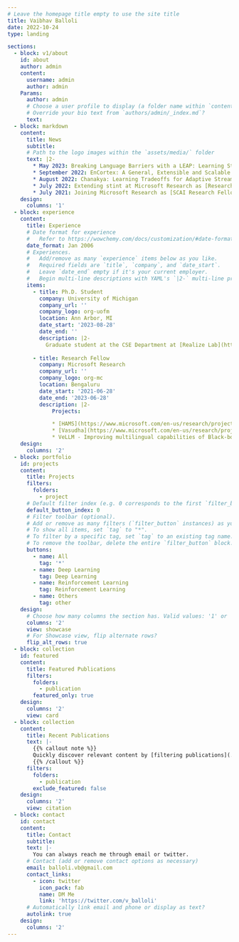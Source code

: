 ```yaml
---
# Leave the homepage title empty to use the site title
title: Vaibhav Balloli
date: 2022-10-24
type: landing

sections:
  - block: v1/about
    id: about
    author: admin
    content:
      username: admin
      author: admin
    Params:
      author: admin
      # Choose a user profile to display (a folder name within `content/authors/`)
      # Override your bio text from `authors/admin/_index.md`?
      text:
  - block: markdown
    content:
      title: News
      subtitle: 
      # Path to the logo images within the `assets/media/` folder
      text: |2-
        * May 2023: Breaking Language Barriers with a LEAP: Learning Strategies for Polyglot LLMs pre-print
        * September 2022: EnCortex: A General, Extensible and Scalable Framework for Decision Management in New-age Energy Systems under review.
        * August 2022: Chanakya: Learning Tradeoffs for Adaptive Streaming Perception under review
        * July 2022: Extending stint at Microsoft Research as [Research Fellow](https://www.microsoft.com/en-us/research/academic-program/research-fellows-program-at-microsoft-research-india/).
        * July 2021: Joining Microsoft Research as [SCAI Research Fellow](https://www.microsoft.com/en-us/research/collaboration/scai/).
    design:
      columns: '1'
  - block: experience
    content:
      title: Experience
      # Date format for experience
      #   Refer to https://wowchemy.com/docs/customization/#date-format
      date_format: Jan 2006
      # Experiences.
      #   Add/remove as many `experience` items below as you like.
      #   Required fields are `title`, `company`, and `date_start`.
      #   Leave `date_end` empty if it's your current employer.
      #   Begin multi-line descriptions with YAML's `|2-` multi-line prefix.
      items:
        - title: Ph.D. Student
          company: University of Michigan
          company_url: ''
          company_logo: org-uofm
          location: Ann Arbor, MI
          date_start: '2023-08-28'
          date_end: ''
          description: |2-
            Graduate student at the CSE Department at [Realize Lab](https://sites.google.com/view/realize-lab/home?authuser=0).
              
        - title: Research Fellow
          company: Microsoft Research
          company_url: ''
          company_logo: org-mc
          location: Bengaluru
          date_start: '2021-06-28'
          date_end: '2023-06-28'
          description: |2-
              Projects:

              * [HAMS](https://www.microsoft.com/en-us/research/project/hams/) - Automated License Testing (AI for Social Good)
              * [Vasudha](https://www.microsoft.com/en-us/research/project/vasudha/) - `EnCortex` package that provides optimization and decision making for improving sustainability of energy producers. (Currently integrated as a product at Energy & Mobility, Microsoft as a product)
              * VeLLM - Improving multilingual capabilities of Black-box LLMs and subsequently building ShikshaGPT.
    design:
      columns: '2'
  - block: portfolio
    id: projects
    content:
      title: Projects
      filters:
        folders:
          - project
      # Default filter index (e.g. 0 corresponds to the first `filter_button` instance below).
      default_button_index: 0
      # Filter toolbar (optional).
      # Add or remove as many filters (`filter_button` instances) as you like.
      # To show all items, set `tag` to "*".
      # To filter by a specific tag, set `tag` to an existing tag name.
      # To remove the toolbar, delete the entire `filter_button` block.
      buttons:
        - name: All
          tag: '*'
        - name: Deep Learning
          tag: Deep Learning
        - name: Reinforcement Learning
          tag: Reinforcement Learning
        - name: Others
          tag: other
    design:
      # Choose how many columns the section has. Valid values: '1' or '2'.
      columns: '2'
      view: showcase
      # For Showcase view, flip alternate rows?
      flip_alt_rows: true
  - block: collection
    id: featured
    content:
      title: Featured Publications
      filters:
        folders:
          - publication
        featured_only: true
    design:
      columns: '2'
      view: card
  - block: collection
    content:
      title: Recent Publications
      text: |-
        {{% callout note %}}
        Quickly discover relevant content by [filtering publications](./publication/).
        {{% /callout %}}
      filters:
        folders:
          - publication
        exclude_featured: false
    design:
      columns: '2'
      view: citation
  - block: contact
    id: contact
    content:
      title: Contact
      subtitle:
      text: |-
        You can always reach me through email or twitter.
      # Contact (add or remove contact options as necessary)
      email: balloli.vb@gmail.com
      contact_links:
        - icon: twitter
          icon_pack: fab
          name: DM Me
          link: 'https://twitter.com/v_balloli'
      # Automatically link email and phone or display as text?
      autolink: true
    design:
      columns: '2'
---
```

